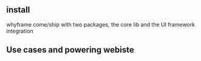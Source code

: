 ## install

whyframe come/ship with two packages, the core lib and the UI framework integration


## Use cases and powering webiste
